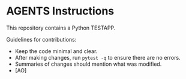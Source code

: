 # AGENTS Instructions

This repository contains a Python TESTAPP.

Guidelines for contributions:

- Keep the code minimal and clear.
- After making changes, run `pytest -q` to ensure there are no errors.
- Summaries of changes should mention what was modified.
- [AO]